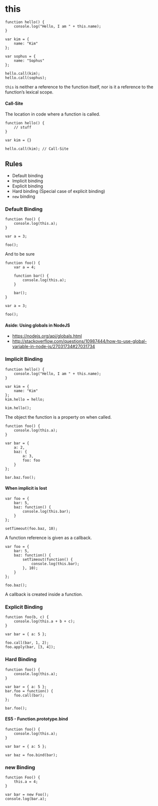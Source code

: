# this

	function hello() {
		console.log("Hello, I am " + this.name);
	}
	
	var kim = {
		name: "Kim"
	};

	var sophus = {
		name: "Sophus"
	};
	
	hello.call(kim);
	hello.call(sophus);
	
`this` is neither a reference to the function itself, nor is it a reference to the function’s lexical scope.


#### Call-Site

The location in code where a function is called.

	function hello() {
		// stuff
	}

	var kim = {}

	hello.call(kim); // Call-Site
	
## Rules

- Default binding
- Implicit binding
- Explicit binding
- Hard binding (Special case of explicit binding)
- `new` binding


### Default Binding

	function foo() {
		console.log(this.a);
	}
	
	var a = 3;
	
	foo();
	
And to be sure

	function foo() {
		var a = 4;	

		function bar() {	
			console.log(this.a);
		}
		
		bar();
	}
	
	var a = 3;
	
	foo();	

#### Aside: Using globals in NodeJS

- https://nodejs.org/api/globals.html
- http://stackoverflow.com/questions/10987444/how-to-use-global-variable-in-node-js/27031734#27031734


### Implicit Binding

	function hello() {
		console.log("Hello, I am " + this.name);
	}
	
	var kim = {
		name: "Kim"
	};
	kim.hello = hello;
	
	kim.hello();

The object the function is a property on when called.

	function foo() {
    	console.log(this.a);
	}

	var bar = {
    	a: 2,
    	baz: {
       		a: 3,
       		foo: foo
    	}
	};

	bar.baz.foo();

#### When implicit is lost

	var foo = {
    	bar: 5,
    	baz: function() {
    		console.log(this.bar);
		}
	};
	
	setTimeout(foo.baz, 10);


A function reference is given as a callback.

	var foo = {
    	bar: 5,
    	baz: function() {
       		setTimeout(function() {
       			console.log(this.bar);
       		}, 10);
		}
	};
	
	foo.baz();

A callback is created inside a function.


### Explicit Binding

	function foo(b, c) {
		console.log(this.a + b + c);
	}

	var bar = { a: 5 };
	
	foo.call(bar, 1, 2);
	foo.apply(bar, [3, 4]);

### Hard Binding

```
function foo() {
	console.log(this.a);
}

var bar = { a: 5 };
bar.foo = function() {
	foo.call(bar);
};
	
bar.foo();
```

#### ES5 - Function.prototype.bind

```
function foo() {
	console.log(this.a);
}

var bar = { a: 5 };

var baz = foo.bind(bar);
```

### new Binding

```
function Foo() {
	this.a = 4;
}

var bar = new Foo();
console.log(bar.a);
```

